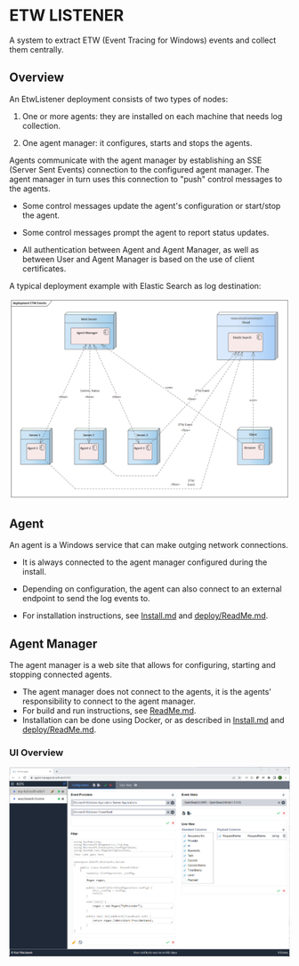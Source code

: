 # ETW LISTENER

A system to extract ETW (Event Tracing for Windows) events and collect them centrally.

## Overview

An EtwListener deployment consists of two types of nodes:

1) One or more agents: they are installed on each machine that needs log collection.

2) One agent manager: it configures, starts and stops the agents.

Agents communicate with the agent manager by establishing an SSE (Server Sent Events) connection to the configured agent manager. The agent manager in turn uses this connection to "push" control messages to the agents.

* Some control messages update the agent's configuration or start/stop the agent.

* Some control messages prompt the agent to report status updates.

* All authentication between Agent and Agent Manager, as well as between User and Agent Manager is based on the use of client certificates.

A typical deployment example with Elastic Search as log destination:

![ETW Events.png](./doc/ETW%20Events.png)

## Agent

An agent is a Windows service that can make outging network connections.

* It is always connected to the agent manager configured during the install.

* Depending on configuration, the agent can also connect to an external endpoint to send the log events to.

* For installation instructions, see [Install.md](./EtwEvents.PushAgent/Install.md) and [deploy/ReadMe.md](./EtwEvents.PushAgent/deploy/ReadMe.md).

## Agent Manager

The agent manager is a web site that allows for configuring, starting and stopping connected agents.

* The agent manager does not connect to the agents, it is the agents' responsibility to connect to the agent manager.
* For build and run instructions, see [ReadMe.md](./EtwEvents.AgentManager/ReadMe.md).
* Installation can be done using Docker, or as described in [Install.md](./EtwEvents.AgentManager/Install.md) and [deploy/ReadMe.md](./EtwEvents.AgentManager/deploy/ReadMe.md).

### UI Overview

![AgentManager.png](./doc/AgentManager.png)
